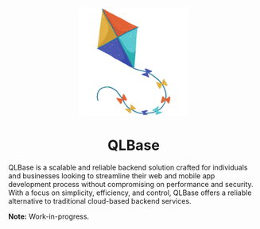 <p align="center">
    <img src="assets/qlbase-logo.png" width="220" />
    <h1 align="center">QLBase</h1>
</p>

QLBase is a scalable and reliable backend solution crafted for individuals and businesses looking to streamline their web and mobile app development process without compromising on performance and security. With a focus on simplicity, efficiency, and control, QLBase offers a reliable alternative to traditional cloud-based backend services.

**Note:** Work-in-progress.